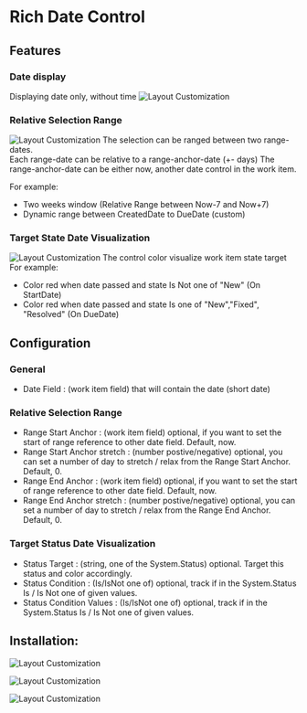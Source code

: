 # Rich Date Control

## Features
### Date display
Displaying date only, without time
![Layout Customization](img/B1.png)

### Relative Selection Range
![Layout Customization](img/C1.png)
The selection can be ranged between two range-dates.  
Each range-date can be relative to a range-anchor-date (+- days)
The range-anchor-date can be either now, another date control in the work item.

For example: 
* Two weeks window (Relative Range between Now-7 and Now+7)
* Dynamic range between CreatedDate to DueDate (custom)

### Target State Date Visualization
![Layout Customization](img/B2.png)
The control color visualize work item state target
For example:
- Color red when date passed and state Is Not one of "New" (On StartDate)
- Color red when date passed and state Is one of "New","Fixed", "Resolved" (On DueDate)

## Configuration
### General
* Date Field                    : (work item field) that will contain the date (short date) 

### Relative Selection Range
* Range Start Anchor            : (work item field) optional, if you want to set the start of range reference to other date field. Default, now.
* Range Start Anchor stretch    : (number postive/negative) optional, you can set a number of day to stretch / relax from the Range Start Anchor. Default, 0.
* Range End Anchor              : (work item field) optional, if you want to set the start of range reference to other date field. Default, now.
* Range End Anchor stretch      : (number postive/negative) optional, you can set a number of day to stretch / relax from the Range End Anchor. Default, 0.

### Target Status Date Visualization
* Status Target                 : (string, one of the System.Status) optional. Target this status and color accordingly.
* Status Condition              : (Is/IsNot one of) optional, track if in the System.Status Is / Is Not one of given values. 
* Status Condition Values       : (Is/IsNot one of) optional, track if in the System.Status Is / Is Not one of given values. 


## Installation:

![Layout Customization](img/A1.png)

![Layout Customization](img/A2.png)

![Layout Customization](img/A3.png)
